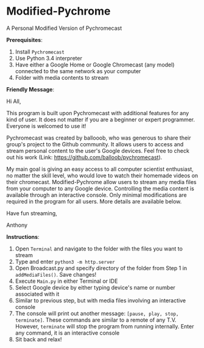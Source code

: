 # Modified-Pychrome
A Personal Modified Version of Pychromecast

**Prerequisites**:

1. Install `Pychromecast`
2. Use Python 3.4 interpreter
3. Have either a Google Home or Google Chromecast (any model) connected to the same network as your computer
4. Folder with media contents to stream

**Friendly Message**:

Hi All,

This program is built upon Pychromecast with additional features for any kind of user. It does not matter if you are a beginner or expert programmer. Everyone is welcomed to use it! 

Pychromecast was created by ballooob, who was generous to share their group's project to the Github community. It allows users to access and stream personal content to the user's Google devices. Feel free to check out his work (Link: https://github.com/balloob/pychromecast). 

My main goal is giving an easy access to all computer scientist enthusiast, no matter the skill level, who would love to watch their homemade videos on their chromecast. Modified-Pychrome allow users to stream any media files from your computer to any Google device. Controlling the media content is available through an interactive console. Only minimal modifications are required in the program for all users. More details are available below.

Have fun streaming,

Anthony

**Instructions**:

1. Open `Terminal` and navigate to the folder with the files you want to stream
2. Type and enter `python3 -m http.server`
3. Open Broadcast.py and specify directory of the folder from Step 1 in `addMediaFiles()`. Save changes!
4. Execute `Main.py` in either Terminal or IDE
5. Select Google device by either typing device's name or number associated with it
6. Similar to previous step, but with media files involving an interactive console
7. The console will print out another message: `[pause, play, stop, terminate]`. These commands are similar to a remote of any T.V. However, `terminate` will stop the program from running internally. Enter any command, it is an interactive console
8. Sit back and relax!
